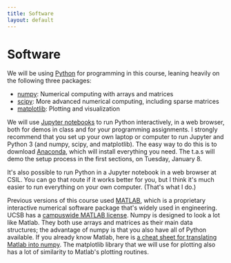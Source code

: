 ```yaml
---
title: Software
layout: default
---
```


# Software

We will be using [Python](https://docs.python.org/3.6/) for programming in this course,
leaning heavily on the following three packages:

* [numpy](https://docs.scipy.org/doc/numpy/reference/): Numerical computing with arrays and matrices
* [scipy](https://docs.scipy.org/doc/scipy/reference/): More advanced numerical computing, including sparse matrices
* [matplotlib](https://matplotlib.org/contents.html): Plotting and visualization

We will use [Jupyter notebooks](https://jupyter.org/) to run Python interactively, in a web browser, both for demos 
in class and for your programming assignments. I strongly recommend that you set up your own laptop or computer to
run Jupyter and Python 3 (and numpy, scipy, and matplotlib). 
The easy way to do this is to download [Anaconda](https://www.anaconda.com/download), which
will install everything you need. The t.a.s will demo the setup process in the first sections, on Tuesday,
January 8.

It's also possible to run Python in a Jupyter notebook in a web browser at CSIL. You can go that route if it
works better for you, but I think it's much easier to run everything on your own computer. (That's what I do.)

Previous versions of this course used [MATLAB](https://www.mathworks.com/products/matlab.html), which is a proprietary
interactive numerical software package that's widely used in engineering. UCSB has a
[campuswide MATLAB license](https://www.mathworks.com/academia/tah-portal/university-california-santa-barbara-40469638.html).
Numpy is designed to look a lot like Matlab. They both use
arrays and matrices as their main data structures; the advantage of numpy is that you also have all of Python available.
If you already know Matlab, here is
[a cheat sheet for translating Matlab into numpy](https://docs.scipy.org/doc/numpy/user/numpy-for-matlab-users.html).
The matplotlib library that we will use for plotting also has a lot of similarity to Matlab's plotting routines.
